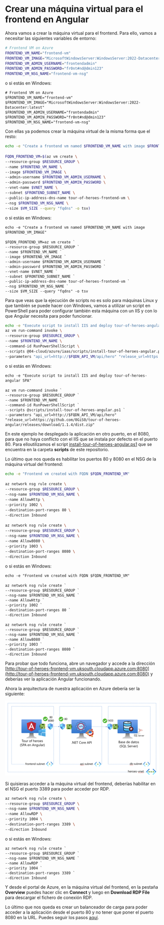 # Crear una máquina virtual para el frontend en Angular
Ahora vamos a crear la máquina virtual para el frontend. Para ello, vamos a necesitar las siguientes variables de entorno:

```bash
# Frontend VM on Azure
FRONTEND_VM_NAME="frontend-vm"
FRONTEND_VM_IMAGE="MicrosoftWindowsServer:WindowsServer:2022-Datacenter:latest"
FRONTEND_VM_ADMIN_USERNAME="frontendadmin"
FRONTEND_VM_ADMIN_PASSWORD="fr0nt#nd@dmin123"
FRONTEND_VM_NSG_NAME="frontend-vm-nsg"
```

o si estás en Windows:

```pwsh
# Frontend VM on Azure
$FRONTEND_VM_NAME="frontend-vm"
$FRONTEND_VM_IMAGE="MicrosoftWindowsServer:WindowsServer:2022-Datacenter:latest"
$FRONTEND_VM_ADMIN_USERNAME="frontendadmin"
$FRONTEND_VM_ADMIN_PASSWORD="fr0nt#nd@dmin123"
$FRONTEND_VM_NSG_NAME="frontend-vm-nsg"
```

Con ellas ya podemos crear la máquina virtual de la misma forma que el resto:

```bash
echo -e "Create a frontend vm named $FRONTEND_VM_NAME with image $FRONTEND_VM_IMAGE"

FQDN_FRONTEND_VM=$(az vm create \
--resource-group $RESOURCE_GROUP \
--name $FRONTEND_VM_NAME \
--image $FRONTEND_VM_IMAGE \
--admin-username $FRONTEND_VM_ADMIN_USERNAME \
--admin-password $FRONTEND_VM_ADMIN_PASSWORD \
--vnet-name $VNET_NAME \
--subnet $FRONTEND_SUBNET_NAME \
--public-ip-address-dns-name tour-of-heroes-frontend-vm \
--nsg $FRONTEND_VM_NSG_NAME \
--size $VM_SIZE --query "fqdns" -o tsv)
```

o si estás en Windows:

```pwsh
echo -e "Create a frontend vm named $FRONTEND_VM_NAME with image $FRONTEND_VM_IMAGE"

$FQDN_FRONTEND_VM=az vm create `
--resource-group $RESOURCE_GROUP `
--name $FRONTEND_VM_NAME `
--image $FRONTEND_VM_IMAGE `
--admin-username $FRONTEND_VM_ADMIN_USERNAME `
--admin-password $FRONTEND_VM_ADMIN_PASSWORD `
--vnet-name $VNET_NAME `
--subnet $FRONTEND_SUBNET_NAME `
--public-ip-address-dns-name tour-of-heroes-frontend-vm `
--nsg $FRONTEND_VM_NSG_NAME `
--size $VM_SIZE --query "fqdns" -o tsv
```

Para que veas que la ejecución de scripts no es solo para máquinas Linux y que también se puede hacer con Windows, vamos a utilizar un script en PowerShell para poder configurar también esta máquina con un IIS y con lo que Angular necesita para poder funcionar.

```bash
echo -e "Execute script to install IIS and deploy tour-of-heroes-angular SPA"
az vm run-command invoke \
--resource-group $RESOURCE_GROUP \
--name $FRONTEND_VM_NAME \
--command-id RunPowerShellScript \
--scripts @04-cloud/azure/iaas/scripts/install-tour-of-heroes-angular.ps1 \
--parameters "api_url=http://$FQDN_API_VM/api/hero" "release_url=https://github.com/0GiS0/tour-of-heroes-angular/releases/download/1.1.4/dist.zip"
```

o si estás en Windows:

```pwsh
echo -e "Execute script to install IIS and deploy tour-of-heroes-angular SPA"

az vm run-command invoke `
--resource-group $RESOURCE_GROUP `
--name $FRONTEND_VM_NAME `
--command-id RunPowerShellScript `
--scripts @scripts/install-tour-of-heroes-angular.ps1 `
--parameters "api_url=http://$FQDN_API_VM/api/hero" "release_url=https://github.com/0GiS0/tour-of-heroes-angular/releases/download/1.1.4/dist.zip"
```

En este ejemplo he desplegado la aplicación en otro puerto, en el 8080, para que no haya conflicto con el IIS que se instala por defecto en el puerto 80. Para elloutilizamos el script [install-tour-of-heroes-angular.ps1](04-cloud/azure/iaas/scripts/install-tour-of-heroes-angular.ps1) que se encuentra en la carpeta **scripts** de este repositorio.

Lo último que nos queda es habilitar los puertos 80 y 8080 en el NSG de la máquina virtual del frontend:

```bash
echo -e "Frontend vm created with FQDN $FQDN_FRONTEND_VM"

az network nsg rule create \
--resource-group $RESOURCE_GROUP \
--nsg-name $FRONTEND_VM_NSG_NAME \
--name AllowHttp \
--priority 1002 \
--destination-port-ranges 80 \
--direction Inbound

az network nsg rule create \
--resource-group $RESOURCE_GROUP \
--nsg-name $FRONTEND_VM_NSG_NAME \
--name Allow8080 \
--priority 1003 \
--destination-port-ranges 8080 \
--direction Inbound
```

o si estás en Windows:

```pwsh
echo -e "Frontend vm created with FQDN $FQDN_FRONTEND_VM"

az network nsg rule create `
--resource-group $RESOURCE_GROUP `
--nsg-name $FRONTEND_VM_NSG_NAME `
--name AllowHttp `
--priority 1002 `
--destination-port-ranges 80 `
--direction Inbound

az network nsg rule create `
--resource-group $RESOURCE_GROUP `
--nsg-name $FRONTEND_VM_NSG_NAME `
--name Allow8080 `
--priority 1003 `
--destination-port-ranges 8080 `
--direction Inbound
```

Para probar que todo funciona, abre un navegador y accede a la dirección [http://tour-of-heroes-frontend-vm.uksouth.cloudapp.azure.com:8080](http://tour-of-heroes-frontend-vm.uksouth.cloudapp.azure.com:8080) y deberías ver la aplicación Angular funcionando.

Ahora la arquitectura de nuestra aplicación en Azure debería ser la siguiente:

![Arquitectura de la aplicación en Azure](/04-cloud/azure/iaas/images/todas-las-vm-desplegadas.png)

Si quisieras acceder a la máquina virtual del frontend, deberías habilitar en el NSG el puerto 3389 para poder acceder por RDP.

```bash
az network nsg rule create \
--resource-group $RESOURCE_GROUP \
--nsg-name $FRONTEND_VM_NSG_NAME \
--name AllowRDP \
--priority 1004 \
--destination-port-ranges 3389 \
--direction Inbound
```

o si estás en Windows:

```pwsh
az network nsg rule create `
--resource-group $RESOURCE_GROUP `
--nsg-name $FRONTEND_VM_NSG_NAME `
--name AllowRDP `
--priority 1004 `
--destination-port-ranges 3389 `
--direction Inbound
```

Y desde el portal de Azure, en la máquina virtual del frontend, en la pestaña **Overview** puedes hacer clic en **Connect** y luego en **Download RDP File** para descargar el fichero de conexión RDP.

Lo último que nos queda es crear un balanceador de carga para poder acceder a la aplicación desde el puerto 80 y no tener que poner el puerto 8080 en la URL. Puedes seguir los pasos [aquí](../04-load-balancer/README.md).